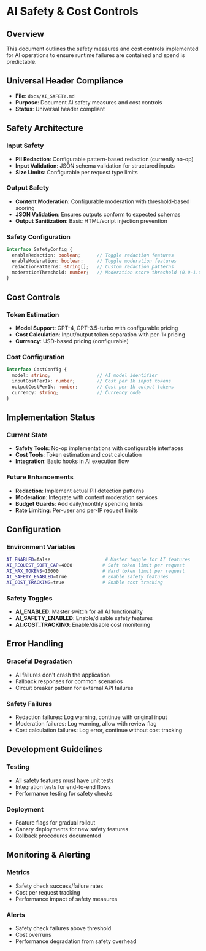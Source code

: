 # AI Safety & Cost Controls

## Overview
This document outlines the safety measures and cost controls implemented for AI operations to ensure runtime failures are contained and spend is predictable.

## Universal Header Compliance
- **File**: `docs/AI_SAFETY.md`
- **Purpose**: Document AI safety measures and cost controls
- **Status**: Universal header compliant

## Safety Architecture

### Input Safety
- **PII Redaction**: Configurable pattern-based redaction (currently no-op)
- **Input Validation**: JSON schema validation for structured inputs
- **Size Limits**: Configurable per request type limits

### Output Safety
- **Content Moderation**: Configurable moderation with threshold-based scoring
- **JSON Validation**: Ensures outputs conform to expected schemas
- **Output Sanitization**: Basic HTML/script injection prevention

### Safety Configuration
```typescript
interface SafetyConfig {
  enableRedaction: boolean;      // Toggle redaction features
  enableModeration: boolean;     // Toggle moderation features
  redactionPatterns: string[];   // Custom redaction patterns
  moderationThreshold: number;   // Moderation score threshold (0.0-1.0)
}
```

## Cost Controls

### Token Estimation
- **Model Support**: GPT-4, GPT-3.5-turbo with configurable pricing
- **Cost Calculation**: Input/output token separation with per-1k pricing
- **Currency**: USD-based pricing (configurable)

### Cost Configuration
```typescript
interface CostConfig {
  model: string;                 // AI model identifier
  inputCostPer1k: number;        // Cost per 1k input tokens
  outputCostPer1k: number;       // Cost per 1k output tokens
  currency: string;              // Currency code
}
```

## Implementation Status

### Current State
- **Safety Tools**: No-op implementations with configurable interfaces
- **Cost Tools**: Token estimation and cost calculation
- **Integration**: Basic hooks in AI execution flow

### Future Enhancements
- **Redaction**: Implement actual PII detection patterns
- **Moderation**: Integrate with content moderation services
- **Budget Guards**: Add daily/monthly spending limits
- **Rate Limiting**: Per-user and per-IP request limits

## Configuration

### Environment Variables
```bash
AI_ENABLED=false                    # Master toggle for AI features
AI_REQUEST_SOFT_CAP=4000           # Soft token limit per request
AI_MAX_TOKENS=10000                # Hard token limit per request
AI_SAFETY_ENABLED=true             # Enable safety features
AI_COST_TRACKING=true              # Enable cost tracking
```

### Safety Toggles
- **AI_ENABLED**: Master switch for all AI functionality
- **AI_SAFETY_ENABLED**: Enable/disable safety features
- **AI_COST_TRACKING**: Enable/disable cost monitoring

## Error Handling

### Graceful Degradation
- AI failures don't crash the application
- Fallback responses for common scenarios
- Circuit breaker pattern for external API failures

### Safety Failures
- Redaction failures: Log warning, continue with original input
- Moderation failures: Log warning, allow with review flag
- Cost calculation failures: Log error, continue without cost tracking

## Development Guidelines

### Testing
- All safety features must have unit tests
- Integration tests for end-to-end flows
- Performance testing for safety checks

### Deployment
- Feature flags for gradual rollout
- Canary deployments for new safety features
- Rollback procedures documented

## Monitoring & Alerting

### Metrics
- Safety check success/failure rates
- Cost per request tracking
- Performance impact of safety measures

### Alerts
- Safety check failures above threshold
- Cost overruns
- Performance degradation from safety overhead
